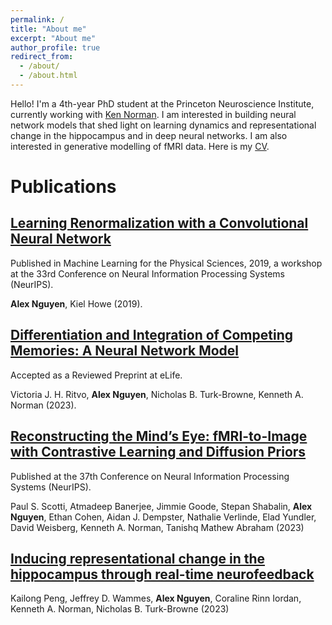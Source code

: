 ```yaml
---
permalink: /
title: "About me"
excerpt: "About me"
author_profile: true
redirect_from: 
  - /about/
  - /about.html
---
```


Hello! I'm a 4th-year PhD student at the Princeton Neuroscience Institute, currently working with [Ken Norman](http://compmem.princeton.edu/). I am interested in building neural network models that shed light on learning dynamics and representational change in the hippocampus and in deep neural networks. I am also interested in generative modelling of fMRI data. Here is my [CV](/files/CV.pdf).

# Publications

## [Learning Renormalization with a Convolutional Neural Network](https://ml4physicalsciences.github.io/2019/files/NeurIPS_ML4PS_2019_148.pdf)
Published in Machine Learning for the Physical Sciences, 2019, a workshop at the 33rd Conference on Neural Information Processing Systems (NeurIPS).  

**Alex Nguyen**, Kiel Howe (2019).


## [Differentiation and Integration of Competing Memories: A Neural Network Model](https://www.biorxiv.org/content/10.1101/2023.04.02.535239v2)
Accepted as a Reviewed Preprint at eLife.

Victoria J. H. Ritvo, **Alex Nguyen**, Nicholas B. Turk-Browne, Kenneth A. Norman (2023).

## [Reconstructing the Mind’s Eye: fMRI-to-Image with Contrastive Learning and Diffusion Priors](https://arxiv.org/abs/2305.18274)
Published at the 37th Conference on Neural Information Processing Systems (NeurIPS).

Paul S. Scotti, Atmadeep Banerjee, Jimmie Goode, Stepan Shabalin, **Alex Nguyen**, Ethan Cohen, Aidan J. Dempster, Nathalie Verlinde, Elad Yundler, David Weisberg, Kenneth A. Norman, Tanishq Mathew Abraham (2023)

## [Inducing representational change in the hippocampus through real-time neurofeedback](https://www.biorxiv.org/content/10.1101/2023.12.01.569487v1)

Kailong Peng, Jeffrey D. Wammes, **Alex Nguyen**, Coraline Rinn Iordan, Kenneth A. Norman, Nicholas B. Turk-Browne (2023)

